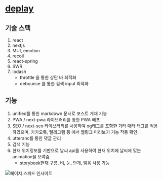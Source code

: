 # [deplay](https://my-first-programming.kr)

## 기술 스택

1. react
2. nextjs
3. MUI, emotion
4. recoil
5. react-spring
6. SWR
7. lodash
    - throttle 을 통한 상단 바 최적화
    - debounce 를 통한 검색 input 최적화

## 기능
1. unified를 통한 markdown 문서로 포스트 게재 기능
2. PWA / next-pwa 라이브러리를 통한 PWA 배포
3. SEO / next-seo 라이브러리를 사용하여 og태그를 포함한 기타 매타 태그를 적용하였으며, 카카오톡, 텔레그램 등 에서 웹링크 미리보기 기능 작동 확인.
4. utteranc를 통한 댓글 관리
5. 검색 기능
6. 현재 위치정보를 기반으로 날씨 api를 사용하여 현재 위치에 날씨에 맞는 animation을 보여줌
   - [storybook](https://storybook.my-first-programming.kr)현재 구름, 비, 눈, 안개, 맑음 사용 가능

![페이지 스피드 인사이트](https://user-images.githubusercontent.com/20225380/206890411-e459915a-d1d8-4a55-adfa-97d1baba77a1.jpg)
